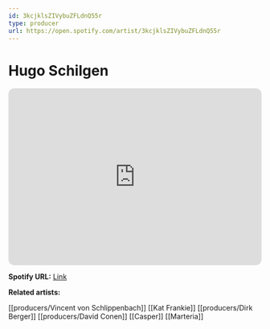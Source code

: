 ```yaml
---
id: 3kcjklsZIVybuZFLdnQ55r
type: producer
url: https://open.spotify.com/artist/3kcjklsZIVybuZFLdnQ55r
---
```

# Hugo Schilgen

<iframe style="border-radius:12px" src="https://open.spotify.com/embed/artist/3kcjklsZIVybuZFLdnQ55r" width="100%" height="352" frameBorder="0" allowfullscreen="" allow="autoplay; clipboard-write; encrypted-media; fullscreen; picture-in-picture" loading="lazy"></iframe>

**Spotify URL:** [Link](https://open.spotify.com/artist/3kcjklsZIVybuZFLdnQ55r)

**Related artists:**

[[producers/Vincent von Schlippenbach]]
[[Kat Frankie]]
[[producers/Dirk Berger]]
[[producers/David Conen]]
[[Casper]]
[[Marteria]]
